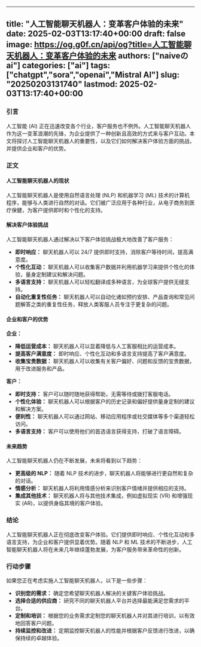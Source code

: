 
---
title: "人工智能聊天机器人：变革客户体验的未来"
date: 2025-02-03T13:17:40+00:00
draft: false
image: https://og.g0f.cn/api/og?title=人工智能聊天机器人：变革客户体验的未来
authors: ["naiveのai"]
categories: ["ai"]
tags: ["chatgpt","sora","openai","Mistral AI"]
slug: "20250203131740"
lastmod: 2025-02-03T13:17:40+00:00
---
### 引言

人工智能 (AI) 正在迅速改变各个行业，客户服务也不例外。人工智能聊天机器人作为这一变革浪潮的先锋，为企业提供了一种创新且高效的方式来与客户互动。本文将探讨人工智能聊天机器人的重要性，以及它们如何解决客户体验方面的挑战，并提供企业和客户的优势。

### 正文

#### 人工智能聊天机器人的现状

人工智能聊天机器人是使用自然语言处理 (NLP) 和机器学习 (ML) 技术的计算机程序，能够与人类进行自然的对话。它们被广泛应用于各种行业，从电子商务到医疗保健，为客户提供即时和个性化的支持。

#### 解决客户体验挑战

人工智能聊天机器人通过解决以下客户体验挑战极大地改善了客户服务：

- **即时响应：** 聊天机器人可以 24/7 提供即时支持，消除客户等待时间，提高满意度。
- **个性化互动：** 聊天机器人可以收集客户数据并利用机器学习来提供个性化的体验，量身定制建议和解决问题。
- **多语言支持：** 聊天机器人可以轻松翻译成多种语言，为全球客户提供无缝支持。
- **自动化重复性任务：** 聊天机器人可以自动化诸如预约安排、产品查询和常见问题解答之类的重复性任务，释放人类客服人员专注于更复杂的问题。

#### 企业和客户的优势

**企业：**

- **降低运营成本：** 聊天机器人可以显着降低与人工客服相比的运营成本。
- **提高客户满意度：** 即时响应、个性化互动和多语言支持提高了客户满意度。
- **收集宝贵数据：** 聊天机器人可以收集有关客户偏好、问题和反馈的宝贵数据，用于改进服务和产品。

**客户：**

- **即时支持：** 客户可以随时随地获得帮助，无需等待或拨打客服电话。
- **个性化体验：** 聊天机器人可以根据客户的历史记录和偏好提供量身定制的建议和解决方案。
- **便利性：** 聊天机器人可以通过网站、移动应用程序或社交媒体等多个渠道轻松访问。
- **多语言支持：** 客户可以使用他们的首选语言获得支持，打破了语言障碍。

#### 未来趋势

人工智能聊天机器人仍在不断发展，未来将看到以下趋势：

- **更高级的 NLP：** 随着 NLP 技术的进步，聊天机器人将能够进行更自然和复杂的对话。
- **情感分析：** 聊天机器人将利用情感分析来识别客户情绪并提供相应的支持。
- **集成其他技术：** 聊天机器人将与其他技术集成，例如虚拟现实 (VR) 和增强现实 (AR)，以提供身临其境的客户体验。

### 结论

人工智能聊天机器人正在彻底改变客户体验。它们提供即时响应、个性化互动和多语言支持，为企业和客户提供显着优势。随着 NLP 和 ML 技术的不断进步，人工智能聊天机器人将在未来几年继续蓬勃发展，为客户服务带来革命性的创新。

### 行动步骤

如果您正在考虑实施人工智能聊天机器人，以下是一些步骤：

- **识别您的需求：** 确定您希望聊天机器人解决的关键客户体验挑战。
- **选择合适的供应商：** 研究不同的聊天机器人平台并选择最能满足您需求的平台。
- **定制和培训：** 根据您的业务需求定制您的聊天机器人并对其进行培训，以有效地回答客户问题。
- **持续监控和改进：** 定期监控聊天机器人的性能并根据客户反馈进行改进，以确保持续的卓越体验。
